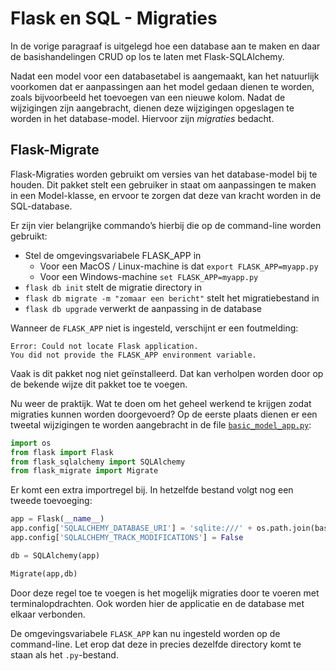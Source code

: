 # Flask en SQL - Migraties

In de vorige paragraaf is uitgelegd hoe een database aan te maken en daar de basishandelingen CRUD op los te laten met Flask-SQLAlchemy.

Nadat een model voor een databasetabel is aangemaakt, kan het natuurlijk voorkomen dat er aanpassingen aan het model gedaan dienen te worden, zoals bijvoorbeeld het toevoegen van een nieuwe kolom. Nadat de wijzigingen zijn aangebracht, dienen deze wijzigingen opgeslagen te worden in het database-model. Hiervoor zijn *migraties* bedacht.

## Flask-Migrate

Flask-Migraties worden gebruikt om versies van het database-model bij te houden. Dit pakket stelt een gebruiker in staat om aanpassingen te maken in een Model-klasse, en ervoor te zorgen dat deze van kracht worden in de SQL-database.

Er zijn vier belangrijke commando’s hierbij die op de command-line worden gebruikt:

- Stel de omgevingsvariabele FLASK_APP in
    - Voor een MacOS / Linux-machine is dat `export FLASK_APP=myapp.py`
    - Voor een Windows-machine `set FLASK_APP=myapp.py`
- `flask db init`  stelt de migratie directory in
- `flask db migrate -m "zomaar een bericht"`  stelt het migratiebestand in
- `flask db upgrade` verwerkt de aanpassing in de database

Wanneer de `FLASK_APP` niet is ingesteld, verschijnt er een foutmelding:

```console
Error: Could not locate Flask application.
You did not provide the FLASK_APP environment variable.
```

Vaak is dit pakket nog niet geïnstalleerd. Dat kan verholpen worden door op de bekende wijze dit pakket toe te voegen.

Nu weer de praktijk. Wat te doen om het geheel werkend te krijgen zodat migraties kunnen worden doorgevoerd? Op de eerste plaats dienen er een tweetal wijzigingen te worden aangebracht in de file [`basic_model_app.py`](../bestanden/crud/basic_model_app.py):

```python hl_lines="4"
import os
from flask import Flask
from flask_sqlalchemy import SQLAlchemy
from flask_migrate import Migrate
```

Er komt een extra importregel bij. In hetzelfde bestand volgt nog een tweede toevoeging:

```python hl_lines="8"
app = Flask(__name__)
app.config['SQLALCHEMY_DATABASE_URI'] = 'sqlite:///' + os.path.join(basedir, 'data.sqlite')
app.config['SQLALCHEMY_TRACK_MODIFICATIONS'] = False

db = SQLAlchemy(app)

Migrate(app,db)
```

Door deze regel toe te voegen is het mogelijk migraties door te voeren met terminalopdrachten. Ook worden hier de applicatie en de database met elkaar verbonden.

De omgevingsvariabele `FLASK_APP` kan nu ingesteld worden op de command-line. Let erop dat deze in precies dezelfde directory komt te staan als het `.py`-bestand.